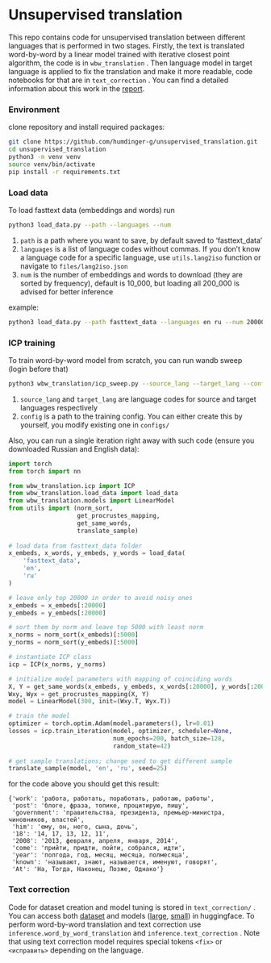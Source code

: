 # Unsupervised translation

This repo contains code for unsupervised translation between different languages that is performed in two stages. Firstly, the text is translated word-by-word by a linear model trained with iterative closest point algorithm, the code is in `wbw_translation` . Then language model in target language is applied to fix the translation and make it more readable, code notebooks for that are in `text_correction` . You can find a detailed information about this work in the [report](https://knowing-racer-d3e.notion.site/Report-017cad3a19a54a92bef366392743bba8).

### Environment

clone repository and install required packages:

```bash
git clone https://github.com/humdinger-g/unsupervised_translation.git
cd unsupervised_translation
python3 -m venv venv
source venv/bin/activate
pip install -r requirements.txt
```

### Load data

To load fasttext data (embeddings and words) run

```bash
python3 load_data.py --path --languages --num
```

1. `path`  is a path where you want to save, by default saved to ‘fasttext_data’
2. `languages` is a list of language codes without commas. If you don’t know a language code for a specific language, use `utils.lang2iso` function or navigate to `files/lang2iso.json`
3. `num`  is the number of embeddings and words to download (they are sorted by frequency), default is 10_000, but loading all 200_000 is advised for better inference

example:

```bash
python3 load_data.py --path fasttext_data --languages en ru --num 200000
```

### ICP training

To train word-by-word model from scratch, you can run wandb sweep (login before that)

```bash
python3 wbw_translation/icp_sweep.py --source_lang --target_lang --config
```

1. `source_lang` and `target_lang` are language codes for source and target languages respectively
2. `config` is a path to the training config. You can either create this by yourself, you modify existing one in `configs/`

Also, you can run a single iteration right away with such code (ensure you downloaded Russian and English data):

```python
import torch
from torch import nn

from wbw_translation.icp import ICP
from wbw_translation.load_data import load_data
from wbw_translation.models import LinearModel
from utils import (norm_sort, 
                   get_procrustes_mapping, 
                   get_same_words,
                   translate_sample)
                   
# load data from fasttext_data folder
x_embeds, x_words, y_embeds, y_words = load_data(
    'fasttext_data',
    'en',
    'ru'
)

# leave only top 20000 in order to avoid noisy ones
x_embeds = x_embeds[:20000]
y_embeds = y_embeds[:20000]

# sort them by norm and leave top 5000 with least norm
x_norms = norm_sort(x_embeds)[:5000]
y_norms = norm_sort(y_embeds)[:5000]

# instantiate ICP class
icp = ICP(x_norms, y_norms)

# initialize model parameters with mapping of coinciding words
X, Y = get_same_words(x_embeds, y_embeds, x_words[:20000], y_words[:20000])
Wxy, Wyx = get_procrustes_mapping(X, Y)
model = LinearModel(300, init=(Wxy.T, Wyx.T))

# train the model
optimizer = torch.optim.Adam(model.parameters(), lr=0.01)
losses = icp.train_iteration(model, optimizer, scheduler=None,
                             num_epochs=200, batch_size=128,
                             random_state=42)
                             
# get sample translations; change seed to get different sample
translate_sample(model, 'en', 'ru', seed=25)
```

for the code above you should get this result:

```
{'work': 'работа, работать, поработать, работаю, работы',
 'post': 'блоге, фраза, топике, процитирую, пишу',
 'government': 'правительства, президента, премьер-министра, чиновников, властей',
 'him': 'ему, он, него, сына, дочь',
 '18': '14, 17, 13, 12, 11',
 '2008': '2013, февраля, апреля, января, 2014',
 'come': 'прийти, придти, пойти, собрался, идти',
 'year': 'полгода, год, месяц, месяца, полмесяца',
 'known': 'называют, знают, называется, именуют, говорят',
 'At': 'На, Тогда, Наконец, Позже, Однако'}
```

### Text correction

Code for dataset creation and model tuning is stored in `text_correction/` . You can access both [dataset](https://huggingface.co/datasets/gudleifrr/text-correction-en) and models ([large](https://huggingface.co/gudleifrr/mt5-text-correction-enru), [small](https://huggingface.co/gudleifrr/text-correction-en-small)) in huggingface. To perform word-by-word translation and text correction use `inference.word_by_word_translation` and `inference.text_correction` . Note that using text correction model requires special tokens `<fix>` or `<исправить>` depending on the language.
